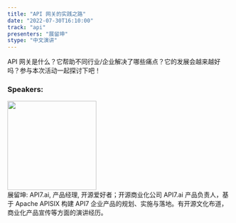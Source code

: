 ```yaml
---
title: "API 网关的实践之路"
date: "2022-07-30T16:10:00"
track: "api"
presenters: "展留坤"
stype: "中文演讲"
---
```

API 网关是什么？它帮助不同行业/企业解决了哪些痛点？它的发展会越来越好吗？参与本次活动一起探讨下吧！
 ### Speakers: 
 <img src="images/speaker/1186.png" width="200" /><br>展留坤: API7.ai, 产品经理, 开源爱好者；开源商业化公司 API7.ai 产品负责人，基于 Apache APISIX 构建 API7 企业产品的规划、实施与落地。有开源文化布道，商业化产品宣传等方面的演讲经历。

 